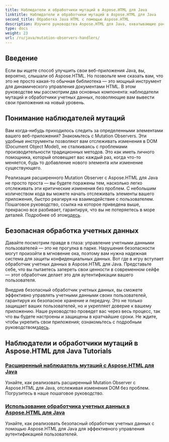 ```yaml
---
title: Наблюдатели и обработчики мутаций в Aspose.HTML для Java
linktitle: Наблюдатели и обработчики мутаций в Aspose.HTML для Java
second_title: Обработка Java HTML с помощью Aspose.HTML
description: Изучите руководства Aspose.HTML для Java, охватывающие расширенные наблюдатели мутаций и безопасные обработчики учетных данных для улучшения ваших веб-приложений.
type: docs
weight: 23
url: /ru/java/mutation-observers-handlers/
---
```

## Введение

Если вы ищете способ улучшить свои веб-приложения Java, вы, вероятно, слышали об Aspose.HTML. Но позвольте мне сказать вам, что это не просто какая-то обычная библиотека — это мощный инструмент для динамического управления документами HTML. В этом руководстве мы рассмотрим два основных компонента: наблюдатели мутаций и обработчики учетных данных, позволяющие вам вывести свои приложения на новый уровень. 

## Понимание наблюдателей мутаций

Вам когда-нибудь приходилось следить за определенными элементами вашего веб-приложения? Знакомьтесь с Mutation Observers. Эти удобные инструменты позволяют вам отслеживать изменения в DOM (Document Object Model), не сталкиваясь с проблемами производительности традиционных методов. Это как иметь личного помощника, который оповещает вас каждый раз, когда что-то меняется, будь то добавление нового элемента или изменение существующего. 

Реализация расширенного Mutation Observer с Aspose.HTML для Java не просто проста — вы будете поражены тем, насколько легко отслеживать эти критические изменения без проблем. С небольшим количеством кода вы можете начать отслеживать элементы вашего приложения, быстро реагируя на взаимодействие с пользователем. Пошаговое руководство, ссылка на которое приведена выше, прекрасно все разбивает, гарантируя, что вы не потеряетесь в море деталей. Подробнее об этом[здесь](./mutation-observer/).

## Безопасная обработка учетных данных

Давайте посмотрим правде в глаза: управление учетными данными пользователей — это не прогулка в парке. Нарушения безопасности могут произойти в мгновение ока, поэтому вам нужна надежная система для защиты конфиденциальных данных. Вот где в игру вступает обработчик учетных данных в Aspose.HTML для Java. Представьте себе, что вы пытаетесь запереть свои ценности в современном сейфе — этот обработчик делает это для аутентификации вашего пользователя.

Внедрив безопасный обработчик учетных данных, вы сможете эффективно управлять учетными данными своих пользователей, гарантируя их безопасное хранение и передачу. Это не только защищает ваших пользователей, но и укрепляет доверие к вашему приложению. Наше руководство проведет вас через весь процесс, так что вы будете настроены и защищены в кратчайшие сроки. Не ждите, чтобы укрепить свои приложения; ознакомьтесь с подробным руководством[здесь](./credential-handler/).

## Наблюдатели и обработчики мутаций в Aspose.HTML для Java Tutorials
### [Расширенный наблюдатель мутаций с Aspose.HTML для Java](./mutation-observer/)
Узнайте, как реализовать расширенный Mutation Observer с Aspose.HTML для Java, отслеживая изменения DOM без проблем. Погрузитесь в наше пошаговое руководство.
### [Использование обработчика учетных данных в Aspose.HTML для Java](./credential-handler/)
Узнайте, как реализовать безопасный обработчик учетных данных с помощью Aspose.HTML для Java для эффективного управления аутентификацией пользователей.